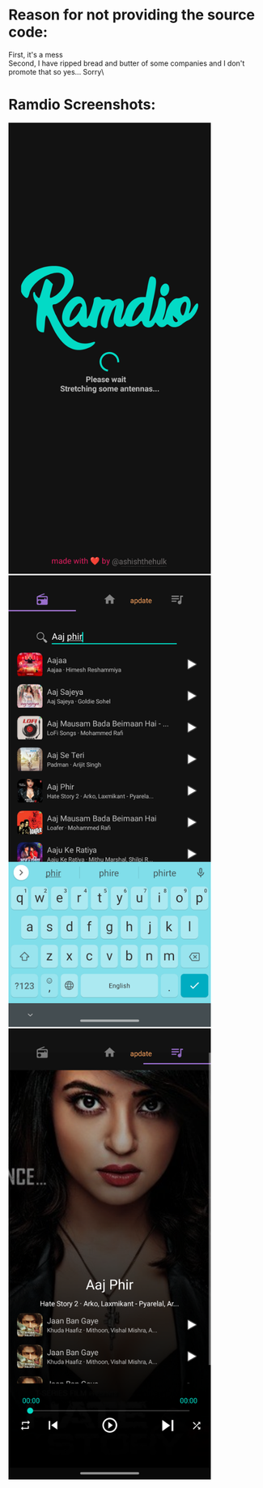 
# Reason for not providing the source code:
First, it's a mess\
Second, I have ripped bread and butter of some companies and I don't promote that so  yes... Sorry\

# Ramdio Screenshots:
<img src="screenshots/S1.png" width="400">\
<img src="screenshots/S2.png" width="400">\
<img src="screenshots/S3.png" width="400">
